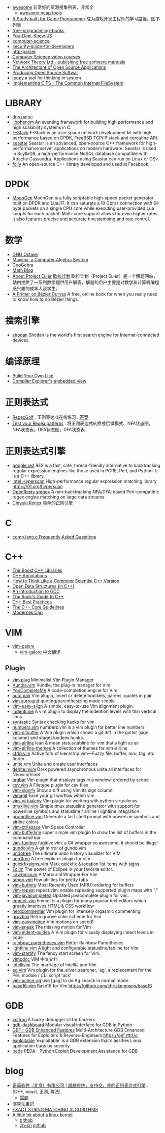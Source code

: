 * [awesome](https://github.com/sindresorhus/awesome) 非常好的资源搜集列表，非常全
  * [awesome pcap tools](https://github.com/caesar0301/awesome-pcaptools)
* [A Study path for Game Programmer](https://github.com/miloyip/game-programmer/) 成为游戏开发工程师的学习路径，图书列表
* [free-programming-books](https://github.com/vhf/free-programming-books)
* [You-Dont-Know-JS](https://github.com/getify/You-Dont-Know-JS)
* [computer-science](https://github.com/open-source-society/computer-science)
* [security-guide-for-developers](https://github.com/FallibleInc/security-guide-for-developers)
* [http-parser](https://github.com/nodejs/http-parser)
* [Computer Science video courses](https://github.com/Developer-Y/cs-video-courses)
* [Network Theory Ltd - publishing free software manuals](http://www.network-theory.co.uk/)
* [The Architecture of Open Source Applications](http://aosabook.org)
* [Producing Open Source Softwar](http://producingoss.com/)
* [loopy](http://ncase.me/loopy/) a tool for thinking in system
* [Implementing CIFS - The Common Internet FileSystem](http://ubiqx.org/cifs/Book.html)

# LIBRARY

* [dns parse](https://github.com/pflarr/dns_parse)
* [libphenom](https://github.com/facebook/libphenom) An eventing framework for building high performance and high scalability systems in C. 
* [F-Stack](http://www.f-stack.org/) F-Stack is an user space network development kit with high performance based on DPDK, FreeBSD TCP/IP stack and coroutine API. 
* [seastar](http://www.seastar-project.org/) Seastar is an advanced, open-source C++ framework for high-performance server applications on modern hardware. Seastar is used in ScyllaDB, a high-performance NoSQL database compatible with Apache Cassandra. Applications using Seastar can run on Linux or OSv.
* [folly](https://github.com/facebook/folly/) An open-source C++ library developed and used at Facebook.

# DPDK

* [MoonGen](https://github.com/emmericp/MoonGen)  MoonGen is a fully scriptable high-speed packet generator built on DPDK and LuaJIT. It can saturate a 10 Gbit/s connection with 64 byte packets on a single CPU core while executing user-provided Lua scripts for each packet. Multi-core support allows for even higher rates. It also features precise and accurate timestamping and rate control.

# 数学

* [GNU Octave](https://www.gnu.org/software/octave/)
* [Maxima, a Computer Algebra System](http://maxima.sourceforge.net/)
* [GeoGebra](https://www.geogebra.org/home)
* [Math Blog](http://math-blog.com/)
* [About Project Euler](https://projecteuler.net/) [欧拉计划](http://www.ituring.com.cn/minibook/10665) 欧拉计划（Project Euler）是一个解题网站，站内提供了一系列数学题供用户解答，解题的用户主要是对数学和计算机编程感兴趣的成年人及学生。
* [A Primer on Bézier Curves](https://pomax.github.io/bezierinfo) A free, online book for when you really need to know how to do Bézier things.

# 搜索引擎

* [shodan](https://www.shodan.io/) Shodan is the world's first search engine for Internet-connected devices.

# 编译原理

* [Build Your Own Lisp](http://buildyourownlisp.com/)
* [Compiler Explorer's embedded view](https://gcc.godbolt.org)

# 正则表达式

* [RegexGolf](https://alf.nu/RegexGolf) . 正则表达式在线练习 . [答案](http://felixc.at/regex.alf.nu)
* [Test your Regex patterns](http://app.jacobappleton.io/app/regex) . 将正则表达式转换成后缀模式、NFA状态图，NFA状态表，DFA状态图，DFA状态表

# 正则表达式引擎

* [google re2](https://github.com/google/re2) RE2 is a fast, safe, thread-friendly alternative to backtracking regular expression engines like those used in PCRE, Perl, and Python. It is a C++ library.
* [Intel Hyperscan](https://github.com/01org/hyperscan) High-performance regular expression matching library https://01.org/hyperscan
* [OpenResty sregex](https://github.com/openresty/sregex) A non-backtracking NFA/DFA-based Perl-compatible regex engine matching on large data streams
* [Chiyuki Regex](http://hcc.trilines.net/regex/) 简单的正则引擎



# C

* [comp.lang.c Frequently Asked Questions](http://c-faq.com/index.html)

# C++

* [The Boost C++ Libraries](https://theboostcpplibraries.com/)
* [C++ Annotations](http://www.icce.rug.nl/documents/cplusplus/)
* [How to Think Like a Computer Scientist C++ Version](http://greenteapress.com/thinkcpp/index.html)
* [Open Data Structures (in C++)](http://opendatastructures.org/ods-cpp/)
* [An Introduction to GCC](http://www.network-theory.co.uk/docs/gccintro/)
* [The Rook's Guide to C++](https://rooksguide.org/)
* [C++ Best Practices](https://github.com/lefticus/cppbestpractices)
* [The C++ Core Guidelines](https://github.com/isocpp/CppCoreGuidelines)
* [Modernes Cpp](https://github.com/RainerGrimm/ModernesCppSource)

# VIM

* [vim-galore](https://github.com/mhinz/vim-galore)
  * [vim-galore 中文翻译](https://github.com/wsdjeg/vim-galore-zh_cn)

## Plugin

* [vim plug](https://github.com/junegunn/vim-plug)  Minimalist Vim Plugin Manager
* [Vundle.vim](https://github.com/VundleVim/Vundle.vim) Vundle, the plug-in manager for Vim 
* [YouCompleteMe](https://github.com/Valloric/YouCompleteMe) A code-completion engine for Vim 
* [auto pair](https://github.com/jiangmiao/auto-pairs)  Vim plugin, insert or delete brackets, parens, quotes in pair 
* [vim surround](https://github.com/tpope/vim-surround) quoting/parenthesizing made simple
* [vim-easy-align](https://github.com/junegunn/vim-easy-align) A simple, easy-to-use Vim alignment plugin.
* [indentLine](https://github.com/Yggdroot/indentLine) A vim plugin to display the indention levels with thin vertical lines
* [syntastic](https://github.com/vim-syntastic/syntastic) Syntax checking hacks for vim
* [numbers.vim](https://github.com/myusuf3/numbers.vim) numbers.vim is a vim plugin for better line numbers 
* [vim-gitgutter](https://github.com/airblade/vim-gitgutter) A Vim plugin which shows a git diff in the gutter (sign column) and stages/undoes hunks.
* [vim-airline](https://github.com/vim-airline/vim-airline) lean & mean status/tabline for vim that's light as air
* [vim-airline-themes](https://github.com/vim-airline/vim-airline-themes) A collection of themes for vim-airline
* [ctrlp.vim](https://github.com/ctrlpvim/ctrlp.vim) Active fork of kien/ctrlp.vim—Fuzzy file, buffer, mru, tag, etc finder. 
* [unite.vim](https://github.com/Shougo/unite.vim) Unite and create user interfaces 
* [denite.nvim](https://github.com/Shougo/denite.nvim) Dark powered asynchronous unite all interfaces for Neovim/Vim8
* [tagbar](https://github.com/majutsushi/tagbar) Vim plugin that displays tags in a window, ordered by scope
* [csv.vim](https://github.com/chrisbra/csv.vim) A Filetype plugin for csv files 
* [vim-signify](https://github.com/mhinz/vim-signify)  Show a diff using Vim its sign column.
* [vimagit](https://github.com/jreybert/vimagit) Ease your git worflow within vim
* [vim-virtualenv](https://github.com/jmcantrell/vim-virtualenv)  Vim plugin for working with python virtualenvs 
* [tmuxline.vim](https://github.com/edkolev/tmuxline.vim) Simple tmux statusline generator with support for powerline symbols and statusline / airline / lightline integration
* [promptline.vim](https://github.com/edkolev/promptline.vim) Generate a fast shell prompt with powerline symbols and airline colors
* [vim-ctrlspace](https://github.com/vim-ctrlspace/vim-ctrlspace)  Vim Space Controller
* [vim-bufferline](https://github.com/bling/vim-bufferline) super simple vim plugin to show the list of buffers in the command bar
* [vim-fugitive](https://github.com/tpope/vim-fugitive)  fugitive.vim: a Git wrapper so awesome, it should be illegal
* [gundo.vim](https://github.com/sjl/gundo.vim)  A git mirror of gundo.vim
* [undotree](https://github.com/mbbill/undotree)  The ultimate undo history visualizer for VIM 
* [nerdtree](https://github.com/scrooloose/nerdtree)  A tree explorer plugin for vim.
* [quickfixsigns_vim](https://github.com/tomtom/quickfixsigns_vim)  Mark quickfix & location list items with signs 
* [Eclim](http://eclim.org/)  The power of Eclipse in your favorite editor.
* [Lawrencium](https://bolt80.com/lawrencium/) A Mercurial Wrapper For Vim
* [taboo.vim](https://github.com/gcmt/taboo.vim) Few utilities for pretty tabs
* [vim-bufmru](https://github.com/mildred/vim-bufmru) Most Recently Used (MRU) ordering for buffers
* [vim-repeat](https://github.com/tpope/vim-repeat)  repeat.vim: enable repeating supported plugin maps with "." 
* [vim-javacomplete2](https://github.com/artur-shaik/vim-javacomplete2)  Updated javacomplete plugin for vim.
* [emmet-vim](https://github.com/mattn/emmet-vim)  Emmet is a plugin for many popular text editors which greatly improves HTML & CSS workflow
* [nerdcommenter](https://github.com/scrooloose/nerdcommenter)  Vim plugin for intensely orgasmic commenting
* [gruvbox](https://github.com/morhetz/gruvbox)  Retro groove color scheme for Vim
* [vim-easymotion](https://github.com/easymotion/vim-easymotion)  Vim motions on speed! 
* [vim-sneak](https://github.com/justinmk/vim-sneak)  The missing motion for Vim 
* [vim-indent-guides](https://github.com/nathanaelkane/vim-indent-guides)  A Vim plugin for visually displaying indent levels in code
* [rainbow_parentheses.vim](https://github.com/kien/rainbow_parentheses.vim)  Better Rainbow Parentheses
* [lightline.vim](https://github.com/itchyny/lightline.vim)  A light and configurable statusline/tabline for Vim
* [vim-startify](https://github.com/mhinz/vim-startify) The fancy start screen for Vim.
* [vimcdoc](https://github.com/asins/vimcdoc)  VIM 中文文档
* [intellivim](https://github.com/dhleong/intellivim) The marriage of IntelliJ and Vim
* [ag.vim](https://github.com/rking/ag.vim)  Vim plugin for the_silver_searcher, 'ag', a replacement for the Perl module / CLI script 'ack'
* [vim-action-ag](https://github.com/Chun-Yang/vim-action-ag)  use [gag] to do Ag search in normal mode.
* [base16-vim](https://github.com/chriskempson/base16-vim)  Base16 for Vim https://github.com/chriskempson/base16

# GDB

* [voltron](https://github.com/snare/voltron)  A hacky debugger UI for hackers
* [gdb-dashboard](https://github.com/cyrus-and/gdb-dashboard)  Modular visual interface for GDB in Python
* [GEF - GDB Enhanced Features](https://github.com/hugsy/gef) Multi-Architecture GDB Enhanced Features for Exploiters & Reverse-Engineers https://gef.rtfd.io
* [exploitable](https://github.com/jfoote/exploitable)  'exploitable' is a GDB extension that classifies Linux application bugs by severity.
* [peda](https://github.com/longld/peda) PEDA - Python Exploit Development Assistance for GDB


# blog

* [奇简软件（北京）有限公司 | 超越传统，支持交、差的正则表达式引擎](http://nark.cc/) . (C++, boost, 正则, 算法)
  * [雷鹏](http://blog.csdn.net/whinah)
* [演算法筆記](http://www.csie.ntnu.edu.tw/~u91029/)
* [EXACT STRING MATCHING ALGORITHMS](http://www-igm.univ-mlv.fr/~lecroq/string/index.html)
* [A little bit about a linux kernel ](https://0xax.gitbooks.io/linux-insides/content/index.html)
  * [github](https://github.com/0xAX/linux-insides)
  * [zh-cn](https://xinqiu.gitbooks.io/linux-insides-cn/content/index.html) [github](https://github.com/MintCN/linux-insides-zh)
